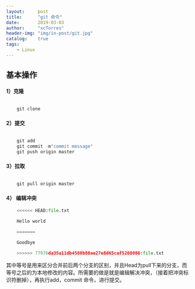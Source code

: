 ```yaml
---
layout:     post
title:      "git 命令"
date:       2019-03-03
author:     "xcTorres"
header-img: "img/in-post/git.jpg"
catalog:    true
tags:
    - Linux
---
```


## 基本操作

#### 1）克隆  
```python 

    git clone 

```


#### 2）提交  
```python 

    git add  
    git commit -m"commit message"  
    git push origin master

```

#### 3）拉取
```python 

    git pull origin master

```

#### 4） 编辑冲突

```python
    <<<<<< HEAD:file.txt  

    Hello world

    =======  

    Goodbye  

    >>>>>> 77976da35a11db4580b80ae27e8d65caf5208086:file.txt
```

其中等号是用来区分合并前后两个分支的区别，并且Head为pull下来的分支，而等号之后的为本地修改的内容。所需要的做是就是编辑解决冲突，（接着把冲突标识符删掉），再执行add，commit 命令，进行提交。


